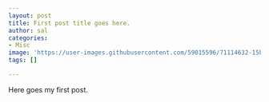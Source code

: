 ```yaml
---
layout: post
title: First post title goes here.
author: sal
categories:
- Misc
image: 'https://user-images.githubusercontent.com/59015596/71114632-15bb6580-21c8-11ea-8959-796e8dde2eab.jpg'
tags: []

---
```

Here goes my first post.
